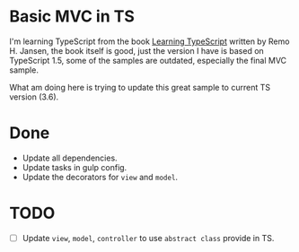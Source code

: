 # Basic MVC in TS

I'm learning TypeScript from the book [Learning TypeScript](https://www.amazon.com/dp/B0151N0G7W/ref=sr_1_1?ie=UTF8&keywords=learning%20typescript&language=en_US&qid=1571747146&sr=8-1) written by Remo H. Jansen, the book itself is good, just the version I have is based on TypeScript 1.5, some of the samples are outdated, especially the final MVC sample.

What am doing here is trying to update this great sample to current TS version (3.6).

# Done
 - Update all dependencies.
 - Update tasks in gulp config.
 - Update the decorators for `view` and `model`.
# TODO
 - [ ] Update `view`, `model`, `controller` to use `abstract class` provide in TS.
